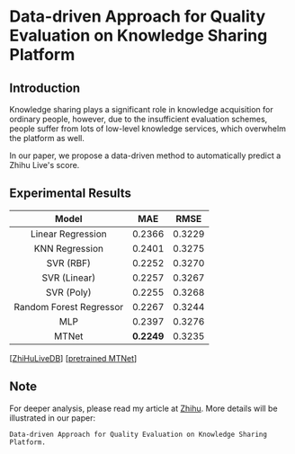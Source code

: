 # Data-driven Approach for Quality Evaluation on Knowledge Sharing Platform

## Introduction
Knowledge sharing plays a significant role in knowledge acquisition for ordinary people,
however, due to the insufficient evaluation schemes, people suffer from lots of low-level
knowledge services, which overwhelm the platform as well.

In our paper, we propose a data-driven method to automatically predict a Zhihu Live's
score. 


## Experimental Results
| Model | MAE | RMSE |   
| :---: | :---: | :---: | 
| Linear Regression | 0.2366 | 0.3229 |
| KNN Regression | 0.2401 | 0.3275 |
| SVR (RBF) | 0.2252 | 0.3270 |
| SVR (Linear) | 0.2257 | 0.3267 |
| SVR (Poly) | 0.2255 | 0.3268 |
| Random Forest Regressor | 0.2267 | 0.3244 |
| MLP | 0.2397 | 0.3276 |
| MTNet | **0.2249** | 0.3235 |

[[ZhiHuLiveDB](./spider/ZhihuLiveDB.xlsx)] [[pretrained MTNet](./analysis/model/ZhihuLive_MTNet.pth)]

## Note
For deeper analysis, please read my article at [Zhihu](https://zhuanlan.zhihu.com/p/30514792).
More details will be illustrated in our paper: 

```Data-driven Approach for Quality Evaluation on Knowledge Sharing Platform.```